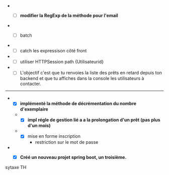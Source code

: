 *
    - [ ] **modifier la RegExp de la méthode pour l'email**


*
    -[ ] batch


*
    - [ ] catch les expressison côté front

*
    - [ ] utiliser HTTPSession path {Utilisateurid}

*
    - [ ] L'objectif c'est que tu renvoies la liste des prêts en retard depuis ton backend et que tu affiches dans la
      console les utilisateurs à contacter.

----------------------------------------------- 

*
    - [x] **implémenté la méthode de décrémentation du nombre d'exemplaire**

    *
        - [x] **impl régle de gestion lié a a la prolongation d'un prêt (pas plus d'un mois)**
    *
        - [x] mise en forme inscription
            * restriction sur le mot de passe
*
    - [x] **Créé un nouveau projet spring boot, un troisième.**  



sytaxe TH 



[comment]: <> (<!--        <div class="panel-heading">vos reservation</div>-->)

[comment]: <> (<!--        <div th:text="${session.utilisateurid}"></div>-->)

[comment]: <> (<!--        <div th:text="${session.email}"></div>-->)

[comment]: <> (<!--        <div th:if="${session.containsKey&#40;'aaaaaaa'&#41;}" th:text="${session.email}"></div>-->)

[comment]: <> (     <p>)

[comment]: <> (            Is session empty?)

[comment]: <> (            <th:block th:text="${session.isEmpty&#40;&#41;} ? 'Yes' : 'No'">Yes</th:block>)

[comment]: <> (        </p>)